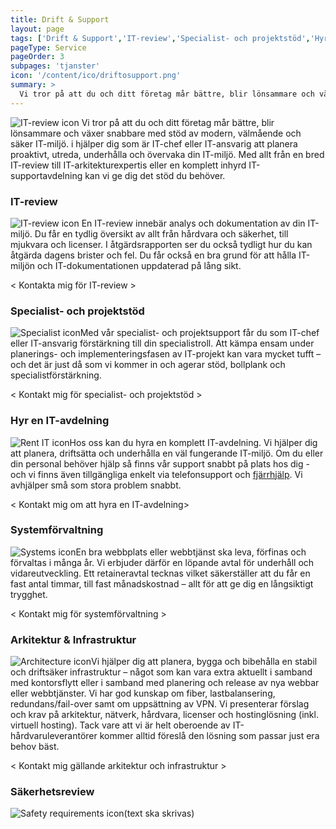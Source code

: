 ```yaml
---
title: Drift & Support
layout: page
tags: ['Drift & Support','IT-review','Specialist- och projektstöd','Hyr en IT-avdelning','Systemförvaltning','Arkitektur & Infrastruktur','Säkerhetsreview']
pageType: Service
pageOrder: 3
subpages: 'tjanster'
icon: '/content/ico/driftosupport.png'
summary: >
  Vi tror på att du och ditt företag mår bättre, blir lönsammare och växer snabbare med stöd av modern, välmående och säker IT-miljö. i hjälper dig som är IT-chef eller IT-ansvarig att planera proaktivt, utreda, underhålla och övervaka din IT-miljö. Med allt från en bred IT-review till IT-arkitekturexpertis eller en komplett inhyrd IT-supportavdelning kan vi ge dig det stöd du behöver.
---
```


<img src="/content/ico/driftosupport.png" alt="IT-review icon" class="operations-icon"> Vi tror på att du och ditt företag mår bättre, blir lönsammare och växer snabbare med stöd av modern, välmående och säker IT-miljö. i hjälper dig som är IT-chef eller IT-ansvarig att planera proaktivt, utreda, underhålla och övervaka din IT-miljö. Med allt från en bred IT-review till IT-arkitekturexpertis eller en komplett inhyrd IT-supportavdelning kan vi ge dig det stöd du behöver.

### IT-review
<img src="/content/ico/itreview.png" alt="IT-review icon" class="operations-icon"> En IT-review innebär analys och dokumentation av din IT-miljö. Du får en tydlig översikt av allt från hårdvara och säkerhet, till mjukvara och licenser. I åtgärdsrapporten ser du också tydligt hur du kan åtgärda dagens brister och fel. Du får också en bra grund för att hålla IT-miljön och IT-dokumentationen uppdaterad på lång sikt.

< Kontakta mig för IT-review >

### Specialist- och projektstöd
<img src="/content/ico/specialiststod.png" alt="Specialist icon" class="operations-icon">Med vår specialist- och projektsupport får du som IT-chef eller IT-ansvarig förstärkning till din specialistroll. Att kämpa ensam under planerings- och implementeringsfasen av IT-projekt kan vara mycket tufft – och det är just då som vi kommer in och agerar stöd, bollplank och specialistförstärkning.

< Kontakt mig för specialist- och projektstöd >

### Hyr en IT-avdelning
<img src="/content/ico/hyrenitavdelning.png" alt="Rent IT icon" class="operations-icon">Hos oss kan du hyra en komplett IT-avdelning. Vi hjälper dig att planera, driftsätta och underhålla en väl fungerande IT-miljö. Om du eller din personal behöver hjälp så finns vår support snabbt på plats hos dig - och vi finns även tillgängliga enkelt via telefonsupport och [fjärrhjälp](/sektion/fjarrhjalp). Vi avhjälper små som stora problem snabbt.

< Kontakt mig om att hyra en IT-avdelning>

### Systemförvaltning
<img src="/content/ico/systemforvaltning.png" alt="Systems icon" class="operations-icon">En bra webbplats eller webbtjänst ska leva, förfinas och förvaltas i många år. Vi erbjuder därför en löpande avtal för underhåll och vidareutveckling. Ett retaineravtal tecknas vilket säkerställer att du får en fast antal timmar, till fast månadskostnad – allt för att ge dig en långsiktigt trygghet.

< Kontakt mig för systemförvaltning >

### Arkitektur & Infrastruktur
<img src="/content/ico/arkitekturochinfrastruktur.png" alt="Architecture icon" class="operations-icon">Vi hjälper dig att planera, bygga och bibehålla en stabil och driftsäker infrastruktur – något som kan vara extra aktuellt i samband med kontorsflytt eller i samband med planering och release av nya webbar eller webbtjänster. Vi har god kunskap om fiber, lastbalansering, redundans/fail-over samt om uppsättning av VPN. Vi presenterar förslag och krav på arkitektur, nätverk, hårdvara, licenser och hostinglösning (inkl. virtuell hosting). Tack vare att vi är helt oberoende av IT-hårdvaruleverantörer kommer alltid föreslå den lösning som passar just era behov bäst.

< Kontakt mig gällande arkitektur och infrastruktur >

### Säkerhetsreview
<img src="/content/ico/sakerhetsreview.png" alt="Safety requirements icon" class="operations-icon">(text ska skrivas)

